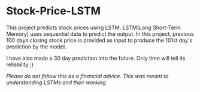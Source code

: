 # Stock-Price-LSTM

This project predicts stock prices using LSTM.
LSTM(Long Short-Term Memory) uses sequential data to predict the output. In this project, previous 100 days closing stock price is provided as input to produce the 101st day's prediction by the model.

I have also made a 30 day prediction into the future. Only time will tell its reliability ;)

*Please do not follow this as a financial advice. This was meant to understanding LSTMs and their working*
